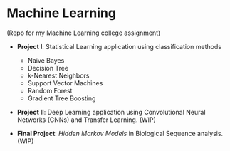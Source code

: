 # Machine Learning

(Repo for my Machine Learning college assignment)

- **Project I**: Statistical Learning application using classification methods
  - Naive Bayes
  - Decision Tree
  - k-Nearest Neighbors
  - Support Vector Machines
  - Random Forest
  - Gradient Tree Boosting
  
- **Project II**: Deep Learning application using Convolutional Neural Networks (CNNs) and Transfer Learning. (WIP)

- **Final Project**: _Hidden Markov Models_ in Biological Sequence analysis. (WIP)
